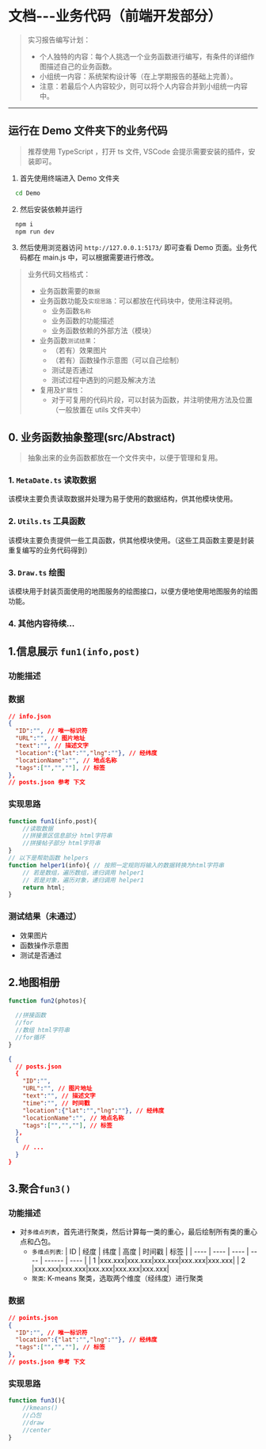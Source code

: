 # 文档---业务代码（前端开发部分）
> 实习报告编写计划：
> - 个人独特的内容：每个人挑选一个业务函数进行编写，有条件的详细作图描述自己的业务函数。
> - 小组统一内容：系统架构设计等（在上学期报告的基础上完善）。
> - 注意：若最后个人内容较少，则可以将个人内容合并到小组统一内容中。

---

## 运行在 Demo 文件夹下的业务代码
> 推荐使用 TypeScript ，打开 ts 文件, VSCode 会提示需要安装的插件，安装即可。
1. 首先使用终端进入 Demo 文件夹
  ``` bash
    cd Demo
  ```
2. 然后安装依赖并运行
  ``` bash
    npm i
    npm run dev
  ```
3. 然后使用浏览器访问 `http://127.0.0.1:5173/` 即可查看 Demo 页面。业务代码都在 main.js 中，可以根据需要进行修改。

> 业务代码文档格式：
> - 业务函数需要的`数据`
> - 业务函数功能及`实现思路`：可以都放在代码块中，使用注释说明。
>   - 业务函数`名称`
>   - 业务函数的功能描述
>   - 业务函数依赖的外部方法（模块）
> - 业务函数`测试结果`：
>   - （若有）效果图片
>   - （若有）函数操作示意图（可以自己绘制）
>   - 测试是否通过
>   - 测试过程中遇到的问题及解决方法
> - 复用及`扩展性`：
>   - 对于可复用的代码片段，可以封装为函数，并注明使用方法及位置（一般放置在 utils 文件夹中）

## 0. 业务函数抽象整理(src/Abstract)
> 抽象出来的业务函数都放在一个文件夹中，以便于管理和复用。
### 1. `MetaDate.ts` 读取数据
该模块主要负责读取数据并处理为易于使用的数据结构，供其他模块使用。
### 2. `Utils.ts` 工具函数
该模块主要负责提供一些工具函数，供其他模块使用。（这些工具函数主要是封装重复编写的业务代码得到）
### 3. `Draw.ts` 绘图
该模块用于封装页面使用的地图服务的绘图接口，以便方便地使用地图服务的绘图功能。
### 4. 其他内容待续...

## 1.信息展示 `fun1(info,post)`
### 功能描述
### 数据
  ```json
  // info.json
  {
    "ID":"", // 唯一标识符
    "URL":"", // 图片地址
    "text":"", // 描述文字
    "location":{"lat":"","lng":""}, // 经纬度
    "locationName":"", // 地点名称
    "tags":["","",""], // 标签
  },
  // posts.json 参考 下文
  ```
### 实现思路
  ```js
  function fun1(info,post){  
      //读取数据
      //拼接景区信息部分 html字符串
      //拼接帖子部分 html字符串
  }
  // 以下是帮助函数 helpers 
  function helper1(info){ // 按照一定规则将输入的数据转换为html字符串
      // 若是数组，遍历数组，递归调用 helper1
      // 若是对象，遍历对象，递归调用 helper1
      return html;
  }
```
### 测试结果（未通过）
- 效果图片
- 函数操作示意图
- 测试是否通过

## 2.地图相册
```js
function fun2(photos){

  //拼接函数
  //for
  //数组 html字符串
  //for循环
}
```

```json
{
  // posts.json
  {
    "ID":"",
    "URL":"", // 图片地址
    "text":"", // 描述文字
    "time":"", // 时间戳
    "location":{"lat":"","lng":""}, // 经纬度
    "locationName":"", // 地点名称
    "tags":["","",""], // 标签
  },
  {
    // ... 
  }
}
```

## 3.聚合`fun3()`
### 功能描述
- 对`多维点列表`，首先进行聚类，然后计算每一类的重心，最后绘制所有类的重心点和凸包。
  - `多维点列表`: 
      | ID | 经度 | 纬度 | 高度 | 时间戳 | 标签 |
      | ---- | ---- | ---- | ---- | ------ | ---- |
      | 1 |xxx.xxx|xxx.xxx|xxx.xxx|xxx.xxx|xxx.xxx|
      | 2 |xxx.xxx|xxx.xxx|xxx.xxx|xxx.xxx|xxx.xxx|
  - `聚类`: K-means 聚类，选取两个维度（经纬度）进行聚类

### 数据
  ```json
  // points.json
  {
    "ID":"", // 唯一标识符
    "location":{"lat":"","lng":""}, // 经纬度
    "tags":["","",""], // 标签
  },
  // posts.json 参考 下文
  ```
### 实现思路
```js
function fun3(){
    //kmeans()
    //凸包
    //draw
    //center
}
```
